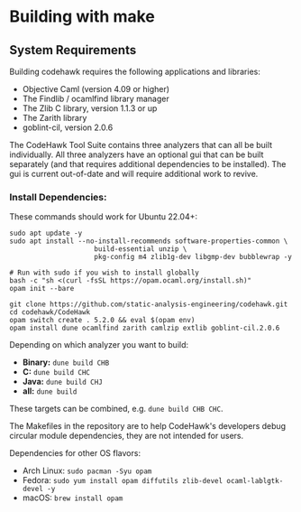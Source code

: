 # Building with make

## System Requirements

Building codehawk requires the following applications and libraries:

- Objective Caml (version 4.09 or higher)
- The Findlib / ocamlfind library manager
- The Zlib C library, version 1.1.3 or up
- The Zarith library
- goblint-cil, version 2.0.6

The CodeHawk Tool Suite contains three analyzers that can all be built
individually. All three analyzers have an optional gui that can be built
separately (and that requires additional dependencies to be installed).
The gui is current out-of-date and will require additional work to revive.


### Install Dependencies:

These commands should work for Ubuntu 22.04+:

```
sudo apt update -y
sudo apt install --no-install-recommends software-properties-common \
                     build-essential unzip \
                     pkg-config m4 zlib1g-dev libgmp-dev bubblewrap -y

# Run with sudo if you wish to install globally
bash -c "sh <(curl -fsSL https://opam.ocaml.org/install.sh)"
opam init --bare

git clone https://github.com/static-analysis-engineering/codehawk.git
cd codehawk/CodeHawk
opam switch create . 5.2.0 && eval $(opam env)
opam install dune ocamlfind zarith camlzip extlib goblint-cil.2.0.6
```

Depending on which analyzer you want to build:
- **Binary:** `dune build CHB`
- **C:** `dune build CHC`
- **Java:** `dune build CHJ`
- **all:** `dune build`

These targets can be combined, e.g. `dune build CHB CHC`.

The Makefiles in the repository are to help CodeHawk's developers
debug circular module dependencies, they are not intended for users.

Dependencies for other OS flavors:
- Arch Linux: `sudo pacman -Syu opam`
- Fedora: `sudo yum install opam diffutils zlib-devel ocaml-lablgtk-devel -y`
- macOS: `brew install opam`
